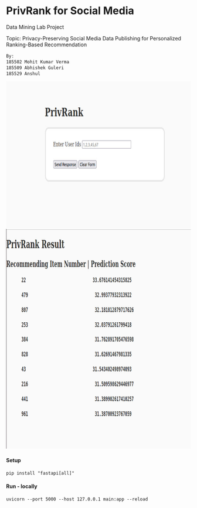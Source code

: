 # PrivRank for Social Media
Data Mining Lab Project 

Topic: Privacy-Preserving Social Media Data Publishing for Personalized Ranking-Based Recommendation

    By: 
    185502 Mohit Kumar Verma
    185509 Abhishek Guleri
    185529 Anshul

<img src="docs/Input.jpeg" width="800" height="400">
<img src="docs/Result.jpeg" width="800" height="600">

#### Setup
    pip install "fastapi[all]"

#### Run - locally
    uvicorn --port 5000 --host 127.0.0.1 main:app --reload


